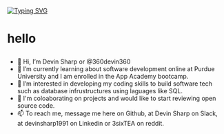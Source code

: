 [![Typing SVG](https://readme-typing-svg.demolab.com?font=Fira+Code&pause=1000&color=F7E615&random=false&width=435&lines=App+Academy+Student)](https://git.io/typing-svg)

  <h1>
    <p>hello</p>
  </h1>


- 👋 Hi, I’m Devin Sharp or @360devin360
- 🌱 I’m currently learning about software development online at Purdue University and I am enrolled in the App Academy bootcamp.
- 👀 I’m interested in developing my coding skills to build software tech such as database infrustructures using laguages like SQL.
- 💞️ I'm coloaborating on projects  and would like to start reviewing open source code.
- 📫 To reach me, message me here on Github, at Devin Sharp on Slack, at devinsharp1991 on Linkedin or 3sixTEA on reddit.

<!---
360devin360/360devin360 is a ✨ special ✨ repository because its `README.md` (this file) appears on your GitHub profile.
You can click the Preview link to take a look at your changes.
--->
